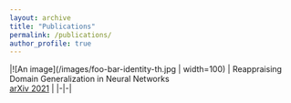 ```yaml
---
layout: archive
title: "Publications"
permalink: /publications/
author_profile: true
---
```


|![An image](/images/foo-bar-identity-th.jpg | width=100) | Reappraising Domain Generalization in Neural Networks<br/> [arXiv 2021](https://arxiv.org/pdf/2110.07981.pdf)  |
|-|-|





<!-- {% if author.googlescholar %}
  You can also find my articles on <u><a href="{{author.googlescholar}}">my Google Scholar profile</a>.</u>
{% endif %}

{% include base_path %}

{% for post in site.publications reversed %}
  {% include archive-single.html %}
{% endfor %} -->
